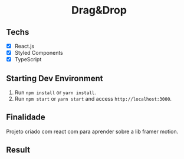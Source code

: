 <h1 align="center">
Drag&Drop
</h1>

## Techs

- [x] React.js
- [x] Styled Components
- [x] TypeScript

## Starting Dev Environment

1. Run `npm install` or `yarn install`.<br />
2. Run `npm start` or `yarn start` and access `http://localhost:3000`.<br />

## Finalidade

Projeto criado com react com para aprender sobre a lib framer motion.

## Result
